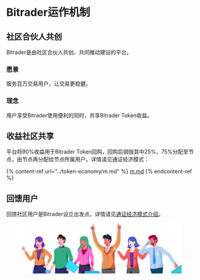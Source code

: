 # Bitrader运作机制

## 社区合伙人共创

Bitrader是由社区合伙人共创、共同推动建设的平台。

### 愿景

服务百万交易用户，让交易更稳健。

### 理念

用户享受Bitrader使用便利的同时，共享Bitrader Token收益。

## 收益社区共享

平台将90%收益用于Bitrader Token回购，回购后销毁其中25%，75%分配至节点，由节点再分配给节点所属用户。详情请见通证经济模式：

{% content-ref url="../token-economy/m.md" %}
[m.md](../token-economy/m.md)
{% endcontent-ref %}

## 回馈用户

回馈社区用户是Bitrader设立出发点，详情请见[通证经济模式介绍](broken-reference)。

<figure><img src="../.gitbook/assets/header.png" alt=""><figcaption></figcaption></figure>
